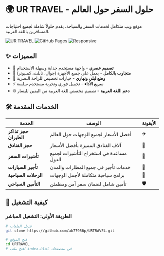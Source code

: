 # 🌍 UR TRAVEL - حلول السفر حول العالم

موقع ويب متكامل لخدمات السفر والسياحة، يقدم حلولاً شاملة لجميع احتياجات المسافرين باللغة العربية.

![UR TRAVEL](https://img.shields.io/badge/UR-TRAVEL-blue)
![GitHub Pages](https://img.shields.io/badge/GitHub-Pages-success)
![Responsive](https://img.shields.io/badge/Design-Responsive-green)

## ✨ المميزات

- 🎨 **تصميم عصري** - واجهة مستخدم جذابة وسهلة الاستخدام
- 📱 **متجاوب بالكامل** - يعمل على جميع الأجهزة (جوال، تابلت، كمبيوتر)
- 🌙 **وضع ليلي ونهاري** - خيارات تخصيص للراحة البصرية
- ⚡ **سريع الأداء** - تحميل فوري وتجربة مستخدم سلسة
- 🌐 **دعم اللغة العربية** - تصميم مخصص للغة العربية من اليمين لليسار

## 🛠️ الخدمات المقدمة

| الخدمة | الوصف | الأيقونة |
|--------|-------|-----------|
| **حجز تذاكر الطيران** | أفضل الأسعار لجميع الوجهات حول العالم | ✈️ |
| **حجز الفنادق** | آلاف الفنادق المميزة بأفضل الأسعار | 🏨 |
| **تأشيرات السفر** | مساعدة في استخراج التأشيرات لجميع الدول | 🎫 |
| **تأجير السيارات** | خدمات تأجير في جميع المطارات والمدن | 🚗 |
| **الرحلات السياحية** | برامج سياحية متكاملة لأجمل الوجهات | 🎒 |
| **التأمين السياحي** | تأمين شامل لضمان سفر آمن ومطمئن | 🛡️ |

## 🚀 كيفية التشغيل

### الطريقة الأولى: التشغيل المباشر
```bash
# تنزيل الملفات
git clone https://github.com/ab77956p/URTRAVEL.git

# فتح الموقع
cd URTRAVEL
# افتح ملف index.html في متصفحك
